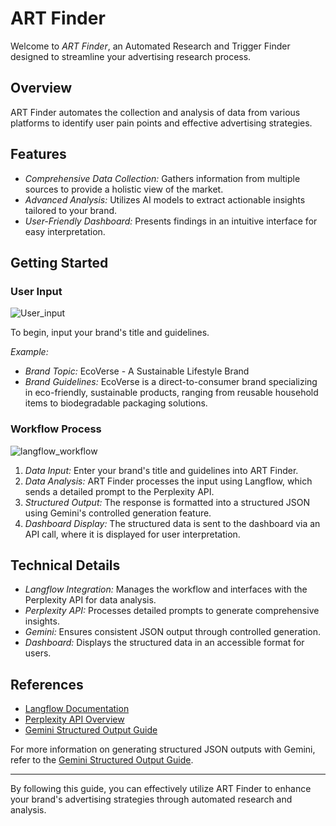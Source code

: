 # ART Finder

Welcome to *ART Finder*, an Automated Research and Trigger Finder designed to streamline your advertising research process.

## Overview

ART Finder automates the collection and analysis of data from various platforms to identify user pain points and effective advertising strategies.

## Features

- *Comprehensive Data Collection:* Gathers information from multiple sources to provide a holistic view of the market.
- *Advanced Analysis:* Utilizes AI models to extract actionable insights tailored to your brand.
- *User-Friendly Dashboard:* Presents findings in an intuitive interface for easy interpretation.

## Getting Started

### User Input

![User_input](findart\src\Readme_images\User_input.png)

To begin, input your brand's title and guidelines.

*Example:*

- *Brand Topic:* EcoVerse - A Sustainable Lifestyle Brand
- *Brand Guidelines:* EcoVerse is a direct-to-consumer brand specializing in eco-friendly, sustainable products, ranging from reusable household items to biodegradable packaging solutions.

### Workflow Process

![langflow_workflow](findart\src\Readme_images\langflow_workflow.png)

1. *Data Input:* Enter your brand's title and guidelines into ART Finder.
2. *Data Analysis:* ART Finder processes the input using Langflow, which sends a detailed prompt to the Perplexity API.
3. *Structured Output:* The response is formatted into a structured JSON using Gemini's controlled generation feature.
4. *Dashboard Display:* The structured data is sent to the dashboard via an API call, where it is displayed for user interpretation.

## Technical Details

- *Langflow Integration:* Manages the workflow and interfaces with the Perplexity API for data analysis.
- *Perplexity API:* Processes detailed prompts to generate comprehensive insights.
- *Gemini:* Ensures consistent JSON output through controlled generation.
- *Dashboard:* Displays the structured data in an accessible format for users.

## References

- [Langflow Documentation](https://docs.langflow.org/)
- [Perplexity API Overview](https://www.perplexity.ai/)
- [Gemini Structured Output Guide](https://ai.google.dev/gemini-api/docs/structured-output)

For more information on generating structured JSON outputs with Gemini, refer to the [Gemini Structured Output Guide](https://ai.google.dev/gemini-api/docs/structured-output).

---

By following this guide, you can effectively utilize ART Finder to enhance your brand's advertising strategies through automated research and analysis.